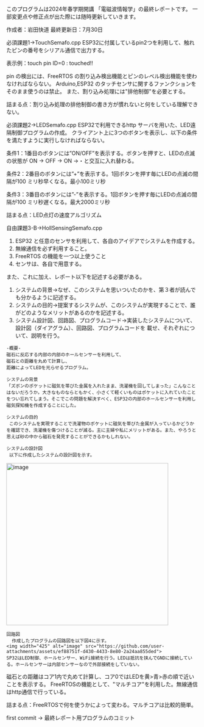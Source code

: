 このプログラムは2024年春学期開講 「電磁波情報学」の最終レポートです。
一部変更点や修正点が出た際には随時更新していきます。

作成者：岩田快道
最終更新日：7月30日


必須課題1->TouchSemafo.cpp
  ESP32に付属しているpin2つを利用して、触れたピンの番号をシリアル通信で出力する。

  表示例：touch pin ID=0 : touched!!

  pin の検出には、FreeRTOS の割り込み検出機能とピンのレベル検出機能を使わなければならない。
  Arduino,ESP32 のタッチセンサに関するファンクションをそのまま使うのは禁止。
  また、割り込み処理には"排他制御"を必要とする。

  詰まる点：割り込み処理の排他制御の書き方が慣れないと何をしている理解できない。

必須課題2->LEDSemafo.cpp
  ESP32で利用できるhttp サーバを用いた、LED遠隔制御プログラムの作成。
  クライアント上に3つのボタンを表示し、以下の条件を満たすように実行しなければならない。

  条件1：1番目のボタンには”ON/OFF”を表示する。ボタンを押すと、LEDの点滅の状態が
        ON → OFF → ON →・と交互に入れ替わる。

  条件2：2番目のボタンには”+”を表示する。1回ボタンを押す毎にLEDの点滅の間隔が100
        ミリ秒早くなる。最小100ミリ秒

  条件3：3番目のボタンには”-”を表示する。1回ボタンを押す毎にLEDの点滅の間隔が100
        ミリ秒遅くなる。最大2000ミリ秒

  詰まる点：LED点灯の速度アルゴリズム

自由課題3-B->HollSensingSemafo.cpp
  1. ESP32 と任意のセンサを利用して、各自のアイデアでシステムを作成する。
  2. 無線通信を必ず利用すること。
  3. FreeRTOS の機能を一つ以上使うこと
  4. センサは、各自で用意する。

  また、これに加え、レポート以下を記述する必要がある。
  1. システムの背景->なぜ、このシステムを思いついたのかを、第３者が読んでも分かるように記述する。
  2. システムの目的->提案するシステムが、このシステムが実現することで、誰がどのようなメリットがあるのかを記述する。
  3. システム設計図、回路図、プログラムコード->実装したシステムについて、設計図（ダイアグラム）、回路図、プログラムコードを
     載せ、それぞれについて、説明を行う。

    -概要-
    磁石に反応する内部の内部のホールセンサーを利用して、
    磁石との距離を丸めて計算し、
    距離によってLEDを光らせるプログラム。

    システムの背景
    「ズボンのポケットに磁気を帯びた金属を入れたまま、洗濯機を回してしまった」こんなことはないだろうか。大きなものならともかく、小さくて軽くいものはポケットに入れていたことをつい忘れてしまう。そこでこの問題を解決すべく、ESP32の内部のホールセンサーを利用し磁気探知機を作成することにした。
    
    システムの目的
     このシステムを実現することで洗濯物のポケットに磁気を帯びた金属が入っているかどうかを確認でき、洗濯機を傷つけることが減る。主に主婦や私にメリットがある。また、やろうと思えば砂の中から磁石を発見することができるかもしれない。

    システムの設計図
     以下に作成したシステムの設計図を示す。
   <img width="425" alt="image" src="https://github.com/user-attachments/assets/8b32d953-a1f0-41f9-b351-4e425c806d30">

    回路図
      作成したプログラムの回路図を以下図4に示す。
    <img width="425" alt="image" src="https://github.com/user-attachments/assets/ef88751f-d430-4433-8e80-2a24aa855ded">
    SP32はLED制御、ホールセンサー、WiFi接続を行う。LEDは抵抗を挟んでGNDに接続している。ホールセンサーは内部センサーなので外部接続をしていない。

   磁石との距離はコア1内で丸めて計算し、コア0ではLEDを黄>青>赤の順で近いことを表示する。
   FreeRTOSの機能として、"マルチコア"を利用した。無線通信はhttp通信で行っている。

   詰まる点：FreeRTOSで何を使うかによって変わる。マルチコアは比較的簡単。

first commit -> 最終レポート用プログラムのコミット
